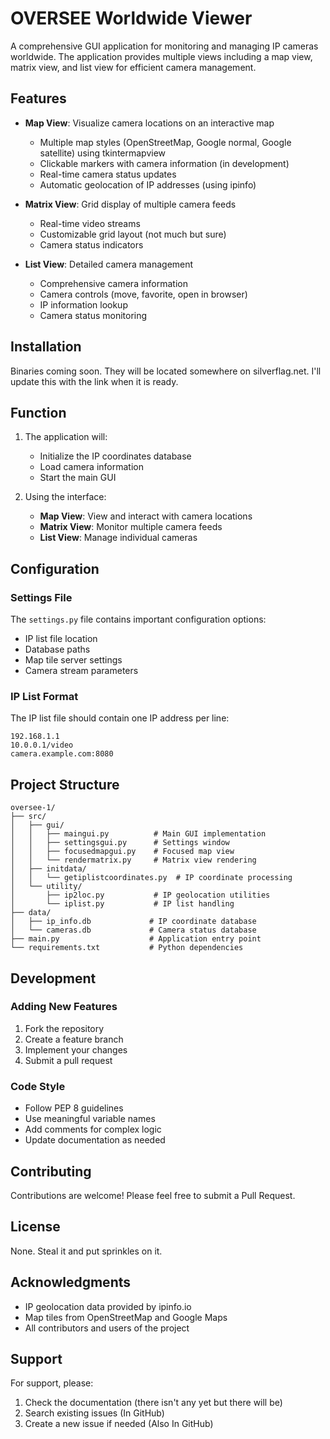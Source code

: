 # OVERSEE Worldwide Viewer

A comprehensive GUI application for monitoring and managing IP cameras worldwide. The application provides multiple views including a map view, matrix view, and list view for efficient camera management.

## Features
- **Map View**: Visualize camera locations on an interactive map
  - Multiple map styles (OpenStreetMap, Google normal, Google satellite) using tkintermapview
  - Clickable markers with camera information (in development)
  - Real-time camera status updates
  - Automatic geolocation of IP addresses (using ipinfo)

- **Matrix View**: Grid display of multiple camera feeds
  - Real-time video streams
  - Customizable grid layout (not much but sure)
  - Camera status indicators

- **List View**: Detailed camera management
  - Comprehensive camera information
  - Camera controls (move, favorite, open in browser)
  - IP information lookup
  - Camera status monitoring

## Installation
Binaries coming soon. They will be located somewhere on silverflag.net. I'll update this with the link when it is ready.

## Function
1. The application will:
   - Initialize the IP coordinates database
   - Load camera information
   - Start the main GUI

2. Using the interface:
   - **Map View**: View and interact with camera locations
   - **Matrix View**: Monitor multiple camera feeds
   - **List View**: Manage individual cameras

## Configuration

### Settings File
The `settings.py` file contains important configuration options:
- IP list file location
- Database paths
- Map tile server settings
- Camera stream parameters

### IP List Format
The IP list file should contain one IP address per line:
```
192.168.1.1
10.0.0.1/video
camera.example.com:8080
```

## Project Structure

```
oversee-1/
├── src/
│   ├── gui/
│   │   ├── maingui.py          # Main GUI implementation
│   │   ├── settingsgui.py      # Settings window
│   │   ├── focusedmapgui.py    # Focused map view
│   │   └── rendermatrix.py     # Matrix view rendering
│   ├── initdata/
│   │   └── getiplistcoordinates.py  # IP coordinate processing
│   └── utility/
│       ├── ip2loc.py           # IP geolocation utilities
│       └── iplist.py           # IP list handling
├── data/
│   ├── ip_info.db             # IP coordinate database
│   └── cameras.db             # Camera status database
├── main.py                    # Application entry point
└── requirements.txt           # Python dependencies
```
## Development

### Adding New Features
1. Fork the repository
2. Create a feature branch
3. Implement your changes
4. Submit a pull request

### Code Style
- Follow PEP 8 guidelines
- Use meaningful variable names
- Add comments for complex logic
- Update documentation as needed

## Contributing
Contributions are welcome! Please feel free to submit a Pull Request.

## License
None. Steal it and put sprinkles on it.

## Acknowledgments
- IP geolocation data provided by ipinfo.io
- Map tiles from OpenStreetMap and Google Maps
- All contributors and users of the project

## Support
For support, please:
1. Check the documentation (there isn't any yet but there will be)
2. Search existing issues (In GitHub)
3. Create a new issue if needed (Also In GitHub)